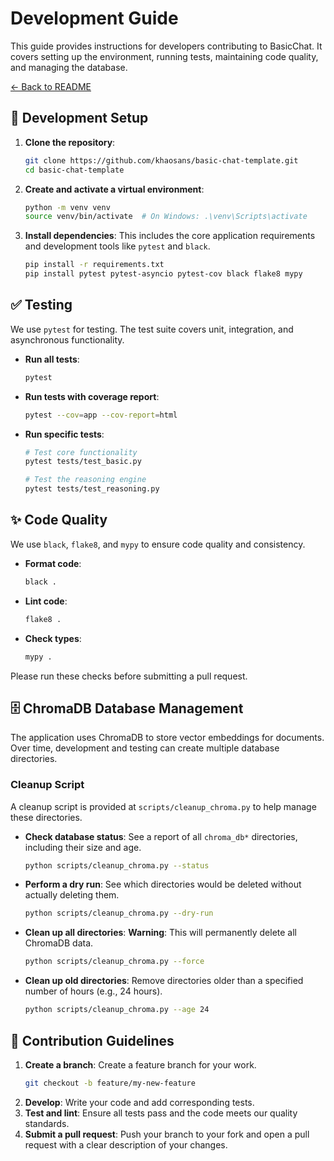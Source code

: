 # Development Guide

This guide provides instructions for developers contributing to BasicChat. It covers setting up the environment, running tests, maintaining code quality, and managing the database.

[← Back to README](../README.md)

## 🚀 Development Setup

1.  **Clone the repository**:
    ```bash
    git clone https://github.com/khaosans/basic-chat-template.git
    cd basic-chat-template
    ```

2.  **Create and activate a virtual environment**:
    ```bash
    python -m venv venv
    source venv/bin/activate  # On Windows: .\venv\Scripts\activate
    ```

3.  **Install dependencies**:
    This includes the core application requirements and development tools like `pytest` and `black`.
    ```bash
    pip install -r requirements.txt
    pip install pytest pytest-asyncio pytest-cov black flake8 mypy
    ```

## ✅ Testing

We use `pytest` for testing. The test suite covers unit, integration, and asynchronous functionality.

-   **Run all tests**:
    ```bash
    pytest
    ```

-   **Run tests with coverage report**:
    ```bash
    pytest --cov=app --cov-report=html
    ```

-   **Run specific tests**:
    ```bash
    # Test core functionality
    pytest tests/test_basic.py
    
    # Test the reasoning engine
    pytest tests/test_reasoning.py
    ```

## ✨ Code Quality

We use `black`, `flake8`, and `mypy` to ensure code quality and consistency.

-   **Format code**:
    ```bash
    black .
    ```
-   **Lint code**:
    ```bash
    flake8 .
    ```
-   **Check types**:
    ```bash
    mypy .
    ```

Please run these checks before submitting a pull request.

## 🗄️ ChromaDB Database Management

The application uses ChromaDB to store vector embeddings for documents. Over time, development and testing can create multiple database directories.

### Cleanup Script

A cleanup script is provided at `scripts/cleanup_chroma.py` to help manage these directories.

-   **Check database status**:
    See a report of all `chroma_db*` directories, including their size and age.
    ```bash
    python scripts/cleanup_chroma.py --status
    ```

-   **Perform a dry run**:
    See which directories would be deleted without actually deleting them.
    ```bash
    python scripts/cleanup_chroma.py --dry-run
    ```

-   **Clean up all directories**:
    **Warning**: This will permanently delete all ChromaDB data.
    ```bash
    python scripts/cleanup_chroma.py --force
    ```

-   **Clean up old directories**:
    Remove directories older than a specified number of hours (e.g., 24 hours).
    ```bash
    python scripts/cleanup_chroma.py --age 24
    ```

## 🤝 Contribution Guidelines

1.  **Create a branch**: Create a feature branch for your work.
    ```bash
    git checkout -b feature/my-new-feature
    ```
2.  **Develop**: Write your code and add corresponding tests.
3.  **Test and lint**: Ensure all tests pass and the code meets our quality standards.
4.  **Submit a pull request**: Push your branch to your fork and open a pull request with a clear description of your changes. 
